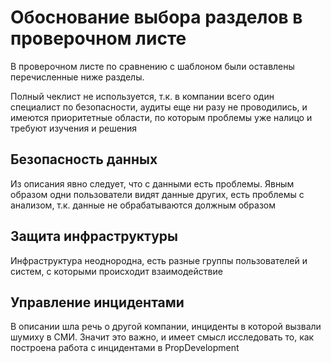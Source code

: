 # Обоснование выбора разделов в проверочном листе

В проверочном листе по сравнению с шаблоном были оставлены перечисленные ниже разделы.

Полный чеклист не используется, т.к. в компании всего один специалист по безопасности, аудиты еще ни разу не проводились, и имеются приоритетные области, по которым проблемы уже налицо и требуют изучения и решения

## Безопасность данных

Из описания явно следует, что с данными есть проблемы. Явным образом одни пользователи видят данные других, есть проблемы с анализом, т.к. данные не обрабатываются должным образом

## Защита инфраструктуры

Инфраструктура неоднородна, есть разные группы пользователей и систем, с которыми происходит взаимодействие


## Управление инцидентами

В описании шла речь о другой компании, инциденты в которой вызвали шумиху в СМИ. Значит это важно, и имеет смысл исследовать то, как построена работа с инцидентами в PropDevelopment
